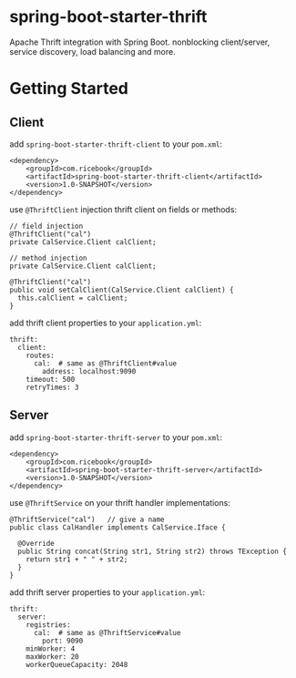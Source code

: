 # spring-boot-starter-thrift

Apache Thrift integration with Spring Boot. nonblocking client/server, service discovery, load balancing and more.

# Getting Started

## Client

add `spring-boot-starter-thrift-client` to your `pom.xml`:

```
<dependency>
    <groupId>com.ricebook</groupId>
    <artifactId>spring-boot-starter-thrift-client</artifactId>
    <version>1.0-SNAPSHOT</version>
</dependency>
```

use `@ThriftClient` injection thrift client on fields or methods:

```
// field injection
@ThriftClient("cal")
private CalService.Client calClient;

// method injection
private CalService.Client calClient;

@ThriftClient("cal")
public void setCalClient(CalService.Client calClient) {
  this.calClient = calClient;
}
```

add thrift client properties to your `application.yml`:

```
thrift:
  client:
    routes:
      cal:  # same as @ThriftClient#value
        address: localhost:9090
    timeout: 500
    retryTimes: 3
```

## Server

add `spring-boot-starter-thrift-server` to your `pom.xml`:

```
<dependency>
    <groupId>com.ricebook</groupId>
    <artifactId>spring-boot-starter-thrift-server</artifactId>
    <version>1.0-SNAPSHOT</version>
</dependency>
```

use `@ThriftService` on your thrift handler implementations:

```
@ThriftService("cal")   // give a name
public class CalHandler implements CalService.Iface {

  @Override
  public String concat(String str1, String str2) throws TException {
    return str1 + " " + str2;
  }
}
```

add thrift server properties to your `application.yml`:

```
thrift:
  server:
    registries:
      cal:  # same as @ThriftService#value
        port: 9090
    minWorker: 4
    maxWorker: 20
    workerQueueCapacity: 2048
```

